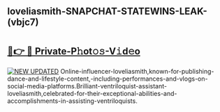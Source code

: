 ## loveliasmith-SNAPCHAT-STATEWINS-LEAK-(vbjc7)


# <h2><a href="https://mediaupload.pro?-20M">🔗👉 🔴 Private-P𝚑ot𝚘𝚜-V𝚒d𝚎o</a></h2>

[![NEW UPDATED](https://i.imgur.com/0qMVB7G.gif)](https://mediaupload.pro?-20M)
Online-influencer-loveliasmith,known-for-publishing-dance-and-lifestyle-content,-including-performances-and-vlogs-on-social-media-platforms.Brilliant-ventriloquist-assistant-loveliasmith,celebrated-for-their-exceptional-abilities-and-accomplishments-in-assisting-ventriloquists.  